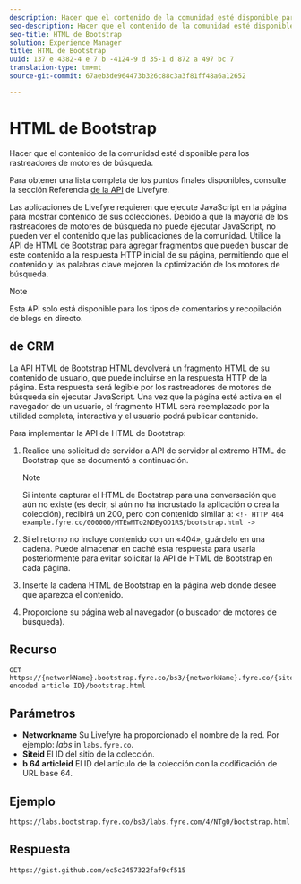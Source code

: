 ```yaml
---
description: Hacer que el contenido de la comunidad esté disponible para los rastreadores de motores de búsqueda.
seo-description: Hacer que el contenido de la comunidad esté disponible para los rastreadores de motores de búsqueda.
seo-title: HTML de Bootstrap
solution: Experience Manager
title: HTML de Bootstrap
uuid: 137 e 4382-4 e 7 b -4124-9 d 35-1 d 872 a 497 bc 7
translation-type: tm+mt
source-git-commit: 67aeb3de964473b326c88c3a3f81ff48a6a12652

---
```



# HTML de Bootstrap

Hacer que el contenido de la comunidad esté disponible para los rastreadores de motores de búsqueda.

Para obtener una lista completa de los puntos finales disponibles, consulte la sección Referencia [de la API](https://api.livefyre.com/docs) de Livefyre.

Las aplicaciones de Livefyre requieren que ejecute JavaScript en la página para mostrar contenido de sus colecciones. Debido a que la mayoría de los rastreadores de motores de búsqueda no puede ejecutar JavaScript, no pueden ver el contenido que las publicaciones de la comunidad. Utilice la API de HTML de Bootstrap para agregar fragmentos que pueden buscar de este contenido a la respuesta HTTP inicial de su página, permitiendo que el contenido y las palabras clave mejoren la optimización de los motores de búsqueda.

>[!NOTE]
>
>Esta API solo está disponible para los tipos de comentarios y recopilación de blogs en directo.

## de CRM

La API HTML de Bootstrap HTML devolverá un fragmento HTML de su contenido de usuario, que puede incluirse en la respuesta HTTP de la página. Esta respuesta será legible por los rastreadores de motores de búsqueda sin ejecutar JavaScript. Una vez que la página esté activa en el navegador de un usuario, el fragmento HTML será reemplazado por la utilidad completa, interactiva y el usuario podrá publicar contenido.

Para implementar la API de HTML de Bootstrap:

1. Realice una solicitud de servidor a API de servidor al extremo HTML de Bootstrap que se documentó a continuación.

   >[!NOTE]
   >
   >Si intenta capturar el HTML de Bootstrap para una conversación que aún no existe (es decir, si aún no ha incrustado la aplicación o crea la colección), recibirá un 200, pero con contenido similar a: `<!- HTTP 404 example.fyre.co/000000/MTEwMTo2NDEyOD1RS/bootstrap.html ->`

1. Si el retorno no incluye contenido con un «404», guárdelo en una cadena. Puede almacenar en caché esta respuesta para usarla posteriormente para evitar solicitar la API de HTML de Bootstrap en cada página.
1. Inserte la cadena HTML de Bootstrap en la página web donde desee que aparezca el contenido.
1. Proporcione su página web al navegador (o buscador de motores de búsqueda).

## Recurso

```
GET https://{networkName}.bootstrap.fyre.co/bs3/{networkName}.fyre.co/{siteId}/{base64 encoded article ID}/bootstrap.html 
```

## Parámetros

* **Networkname** Su Livefyre ha proporcionado el nombre de la red. Por ejemplo: *labs* in `labs.fyre.co`.
* **Siteid** El ID del sitio de la colección.
* **b 64 articleid** El ID del artículo de la colección con la codificación de URL base 64.

## Ejemplo

```
https://labs.bootstrap.fyre.co/bs3/labs.fyre.com/4/NTg0/bootstrap.html 
```

## Respuesta

```
https://gist.github.com/ec5c2457322faf9cf515 
```
